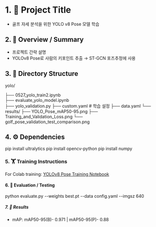 # 1. 📌 Project Title
- 골프 자세 분석을 위한 YOLO v8 Pose 모델 학습

## 2. 📝 Overview / Summary
- 프로젝트 간략 설명
- YOLOv8 Pose로 사람의 키포인트 추출 → ST-GCN 포즈추정에 사용

## 3. 📁 Directory Structure
yolo/

├── 0527_yolo_train2.ipynb              
├── evaluate_yolo_model.ipynb      
├── yolo_validation.py 
├── custom.yaml            # 학습 설정
├── data.yaml
└── results/
    ├── YOLO_Pose_mAP50-95.png
    ├── Training_and_Validation_Loss.png
    └── golf_pose_validation_test_comparison.png

## 4. ⚙️ Dependencies
pip install ultralytics
pip install opencv-python
pip install numpy

### 5. 🏋️ Training Instructions
For Colab training: [YOLOv8 Pose Training Notebook](./yolo/0527_yolo_train2.ipynb)

#### 6. 🧪 Evaluation / Testing
python evaluate.py --weights best.pt --data config.yaml --imgsz 640

##### 7. 🎯 Results
- mAP: mAP50-95(B)- 0.971 | mAP50-95(P)- 0.88
